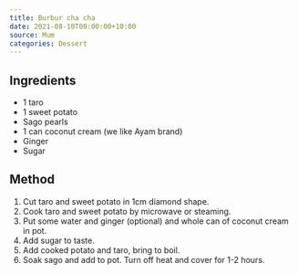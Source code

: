 ```yaml
---
title: Burbur cha cha
date: 2021-08-10T00:00:00+10:00
source: Mum
categories: Dessert
---
```


## Ingredients
* 1 taro
* 1 sweet potato
* Sago pearls
* 1 can coconut cream (we like Ayam brand)
* Ginger
* Sugar

## Method
1. Cut taro and sweet potato in 1cm diamond shape.
2. Cook taro and sweet potato by microwave or steaming.
3. Put some water and ginger (optional) and whole can of coconut cream in pot.
4. Add sugar to taste.
5. Add cooked potato and taro, bring to boil.
6. Soak sago and add to pot. Turn off heat and cover for 1-2 hours.
